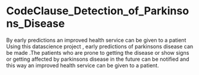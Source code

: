 # CodeClause_Detection_of_Parkinsons_Disease
By early predictions an improved health service can be given to a patient 
Using this datascience project , early predictions of parkinsons disease can be made .The patients who are prone to getting the disease or show signs or getting affected by parkinsons disease in the future can be notified and this way an improved health service can be given to a patient. 
